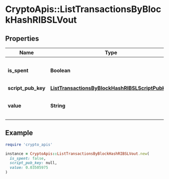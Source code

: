 # CryptoApis::ListTransactionsByBlockHashRIBSLVout

## Properties

| Name | Type | Description | Notes |
| ---- | ---- | ----------- | ----- |
| **is_spent** | **Boolean** | Defines whether the output is spent or not. |  |
| **script_pub_key** | [**ListTransactionsByBlockHashRIBSLScriptPubKey**](ListTransactionsByBlockHashRIBSLScriptPubKey.md) |  |  |
| **value** | **String** | Represents the sent/received amount. |  |

## Example

```ruby
require 'crypto_apis'

instance = CryptoApis::ListTransactionsByBlockHashRIBSLVout.new(
  is_spent: false,
  script_pub_key: null,
  value: 0.03505975
)
```

